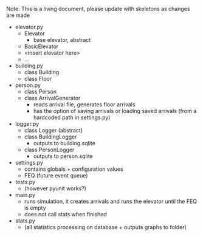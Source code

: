 Note: This is a living document, please update with skeletons as changes are made

* elevator.py
    - Elevator
        + base elevator, abstract
    - BasicElevator
    - \<insert elevator here\>
    - ...
* building.py
	- class Building
	- class Floor
* person.py
	- class Person
	- class ArrivalGenerator
        + reads arrival file, generates floor arrivals
        + has the option of saving arrivals or loading saved arrivals (from a hardcoded path in settings.py)
* logger.py
	- class Logger (abstract)
	- class BuildingLogger
        + outputs to building.sqlite
	- class PersonLogger
        + outputs to person.sqlite
* settings.py 
    - contains globals + configuration values
    - FEQ (future event queue)
* tests.py 
    - (however pyunit works?)
* main.py
    - runs simulation, it creates arrivals and runs the elevator until the FEQ is empty
    - does not call stats when finished
* stats.py 
    - (all statistics processing on database + outputs graphs to folder)